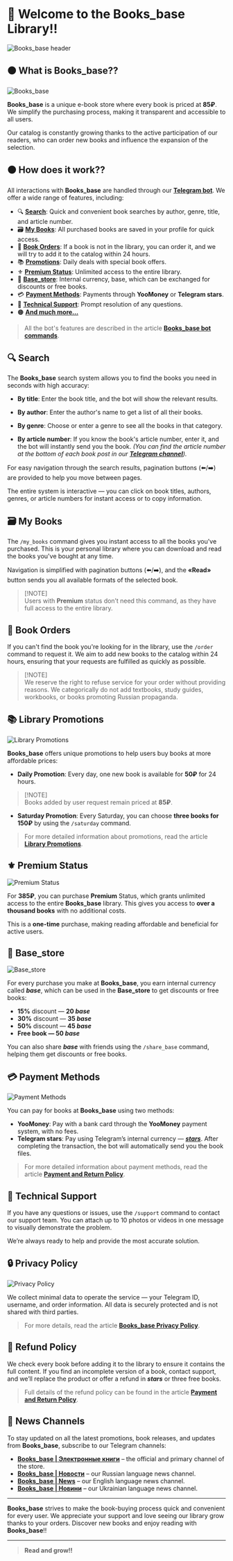 # 📖 Welcome to the Books_base Library!!

![Books_base header](images/header.png)


## 🟤 What is Books_base??

![Books_base](images/books_base.png)

**Books_base** is a unique e-book store where every book is priced at **85₽**. We simplify the purchasing process, making it transparent and accessible to all users.

Our catalog is constantly growing thanks to the active participation of our readers, who can order new books and influence the expansion of the selection.

## 🟤 How does it work??

All interactions with **Books_base** are handled through our **[Telegram bot](https://t.me/Books_base_bot)**. We offer a wide range of features, including:

- 🔍 **[Search](#-Search)**: Quick and convenient book searches by author, genre, title, and article number.
- 🗃️ **[My Books](#-My-books)**: All purchased books are saved in your profile for quick access.
- 📝 **[Book Orders](#-Book-Orders)**: If a book is not in the library, you can order it, and we will try to add it to the catalog within 24 hours.
- 📚 **[Promotions](#-Library-Promotions)**: Daily deals with special book offers.
- ⚜️ **[Premium Status](#-Premium-Status)**: Unlimited access to the entire library.
- 💎 **[Base_store](#-Base_store)**: Internal currency, base, which can be exchanged for discounts or free books.
- 💳 **[Payment Methods](#-Payment-Methods)**: Payments through **YooMoney** or **Telegram stars**.
- 💬 **[Technical Support](#-Technical-Support)**: Prompt resolution of any questions.
- 🟠 **[And much more...](#-Privacy-Policy)**

> All the bot's features are described in the article **[Books_base bot commands](https://telegra.ph/Books-base-Bot-Commands-EN-10-14)**.

## 🔍 Search

The **Books_base** search system allows you to find the books you need in seconds with high accuracy:

- **By title**: Enter the book title, and the bot will show the relevant results.

- **By author**: Enter the author's name to get a list of    all their books.

- **By genre**: Choose or enter a genre to see all the books in that category.

- **By article number**: If you know the book's article number, enter it, and the bot will instantly send you the book. _(You can find the article number at the bottom of each book post in our **[Telegram channel](https://t.me/Books_base)**)._

For easy navigation through the search results, pagination buttons (⬅️/➡️) are provided to help you move between pages.

The entire system is interactive — you can click on book titles, authors, genres, or article numbers for instant access or to copy information.

## 🗃️ My Books

The `/my_books` command gives you instant access to all the books you've purchased. This is your personal library where you can download and read the books you've bought at any time.

Navigation is simplified with pagination buttons (⬅️/➡️), and the **«Read»** button sends you all available formats of the selected book.

> [!NOTE]\
> Users with **Premium** status don’t need this command, as they have full access to the entire library.

## 📝 Book Orders

If you can't find the book you're looking for in the library, use the `/order` command to request it. We aim to add new books to the catalog within 24 hours, ensuring that your requests are fulfilled as quickly as possible.

> [!NOTE]\
> We reserve the right to refuse service for your order without providing reasons. We categorically do not add textbooks, study guides, workbooks, or books promoting Russian propaganda.

## 📚 Library Promotions

![Library Promotions](images/promotions.png)

**Books_base** offers unique promotions to help users buy books at more affordable prices:

- **Daily Promotion**: Every day, one new book is available for **50₽** for 24 hours.

> [!NOTE]\
> Books added by user request remain priced at **85₽**.

- **Saturday Promotion**: Every Saturday, you can choose **three books for 150₽** by using the `/saturday` command.

> For more detailed information about promotions, read the article **[Library Promotions](https://telegra.ph/Books-base-Promotions-EN-10-16)**.

## ⚜️ Premium Status

![Premium Status](images/premium.png)

For **385₽**, you can purchase **Premium** Status, which grants unlimited access to the entire **Books_base** library. This gives you access to **over a thousand books** with no additional costs.

This is a **one-time** purchase, making reading affordable and beneficial for active users.

## 💎 Base_store

![Base_store](images/base_store.png)

For every purchase you make at **Books_base**, you earn internal currency called **_base_**, which can be used in the **Base_store** to get discounts or free books:

- **15%** discount — **20 _base_**
- **30%** discount — **35 _base_**
- **50%** discount — **45 _base_**
- **Free book — 50 _base_**

You can also share **_base_** with friends using the `/share_base` command, helping them get discounts or free books.

## 💳 Payment Methods

![Payment Methods](images/payment.png)

You can pay for books at **Books_base** using two methods:

- **YooMoney**: Pay with a bank card through the **YooMoney** payment system, with no fees.
- **Telegram stars**: Pay using Telegram’s internal currency — **_[stars](https://telegram.org/blog/telegram-stars?ln=r)_**. After completing the transaction, the bot will automatically send you the book files.

> For more detailed information about payment methods, read the article **[Payment and Return Policy](https://telegra.ph/Books-base-Payment-and-Refund-Policy-EN-10-15)**.

## 💬 Technical Support

If you have any questions or issues, use the `/support` command to contact our support team. You can attach up to 10 photos or videos in one message to visually demonstrate the problem.

We’re always ready to help and provide the most accurate solution.

## 🔒 Privacy Policy

![Privacy Policy](images/privacy.png)

We collect minimal data to operate the service — your Telegram ID, username, and order information. All data is securely protected and is not shared with third parties.

> For more details, read the article **[Books_base Privacy Policy](https://telegra.ph/Books-base-Privacy-Policy-EN-10-14)**.

## 🔴 Refund Policy

We check every book before adding it to the library to ensure it contains the full content. If you find an incomplete version of a book, contact support, and we’ll replace the product or offer a refund in **_stars_** or three free books.

> Full details of the refund policy can be found in the article **[Payment and Return Policy](https://telegra.ph/Books-base-Payment-and-Refund-Policy-EN-10-15)**.

## 📰 News Channels

To stay updated on all the latest promotions, book releases, and updates from **Books_base**, subscribe to our Telegram channels:

- **[Books_base | Электронные книги](https://t.me/Books_base)**  – the official and primary channel of the store.
- **[Books_base | Новости](https://t.me/Books_base_news_ru)** – our Russian language news channel.
- **[Books_base | News](https://t.me/Books_base_news_en)** – our English language news channel.
- **[Books_base | Новини](https://t.me/Books_base_news_uk)** – our Ukrainian language news channel.

---

**Books_base** strives to make the book-buying process quick and convenient for every user. We appreciate your support and love seeing our library grow thanks to your orders. Discover new books and enjoy reading with **Books_base**!!

---

> **Read and grow!!**